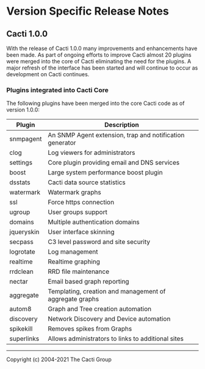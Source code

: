 # Version Specific Release Notes

## Cacti 1.0.0

With the release of Cacti 1.0.0 many improvements and enhancements have been
made. As part of ongoing efforts to improve Cacti almost 20 plugins were merged
into the core of Cacti eliminating the need for the plugins. A major refresh
of the interface has been started and will continue to occur as development on
Cacti continues.

### Plugins integrated into Cacti Core

The following plugins have been merged into the core Cacti code as of
version 1.0.0:

| Plugin      | Description                                              |
| ----------- | -------------------------------------------------------- |
| snmpagent   | An SNMP Agent extension, trap and notification generator |
| clog        | Log viewers for administrators                           |
| settings    | Core plugin providing email and DNS services             |
| boost       | Large system performance boost plugin                    |
| dsstats     | Cacti data source statistics                             |
| watermark   | Watermark graphs                                         |
| ssl         | Force https connection                                   |
| ugroup      | User groups support                                      |
| domains     | Multiple authentication domains                          |
| jqueryskin  | User interface skinning                                  |
| secpass     | C3 level password and site security                      |
| logrotate   | Log management                                           |
| realtime    | Realtime graphing                                        |
| rrdclean    | RRD file maintenance                                     |
| nectar      | Email based graph reporting                              |
| aggregate   | Templating, creation and management of aggregate graphs  |
| autom8      | Graph and Tree creation automation                       |
| discovery   | Network Discovery and Device automation                  |
| spikekill   | Removes spikes from Graphs                               |
| superlinks  | Allows administrators to links to additional sites       |

---
Copyright (c) 2004-2021 The Cacti Group
